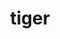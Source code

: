 ---
layout: animals&nature
title: tiger
emoji: tiger
permalink: 🐅.html
image: assets/img/3moji/tiger.png
---